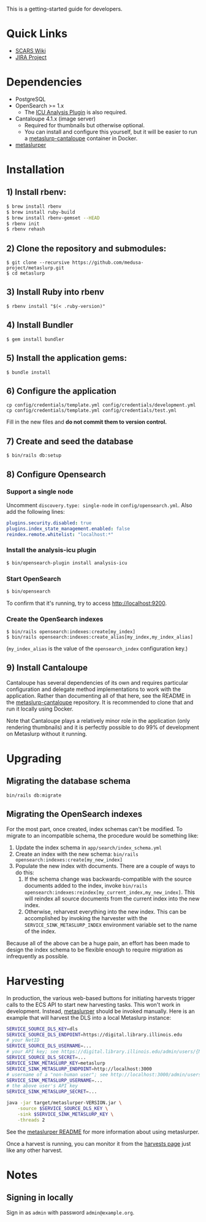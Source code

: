This is a getting-started guide for developers.

# Quick Links

* [SCARS Wiki](https://wiki.illinois.edu/wiki/display/scrs/Search+Gateway)
* [JIRA Project](https://bugs.library.illinois.edu/projects/DLDS)

# Dependencies

* PostgreSQL
* OpenSearch >= 1.x
    * The [ICU Analysis Plugin](https://opensearch.org/docs/1.3/install-and-configure/plugins/)
      is also required.
* Cantaloupe 4.1.x (image server)
    * Required for thumbnails but otherwise optional.
    * You can install and configure this yourself, but it will be easier
      to run a
      [metaslurp-cantaloupe](https://github.com/medusa-project/metaslurp-cantaloupe)
      container in Docker.
* [metaslurper](https://github.com/medusa-project/metaslurper)

# Installation

## 1) Install rbenv:

```bash
$ brew install rbenv
$ brew install ruby-build
$ brew install rbenv-gemset --HEAD
$ rbenv init
$ rbenv rehash
```

## 2) Clone the repository and submodules:

```
$ git clone --recursive https://github.com/medusa-project/metaslurp.git
$ cd metaslurp
```

## 3) Install Ruby into rbenv

`$ rbenv install "$(< .ruby-version)"`

## 4) Install Bundler

`$ gem install bundler`

## 5) Install the application gems:

`$ bundle install`

## 6) Configure the application

```
cp config/credentials/template.yml config/credentials/development.yml
cp config/credentials/template.yml config/credentials/test.yml
```
Fill in the new files and **do not commit them to version control.**

## 7) Create and seed the database

`$ bin/rails db:setup`

## 8) Configure Opensearch

### Support a single node

Uncomment `discovery.type: single-node` in `config/opensearch.yml`. Also add
the following lines:

```yaml
plugins.security.disabled: true
plugins.index_state_management.enabled: false
reindex.remote.whitelist: "localhost:*"
```

### Install the analysis-icu plugin

```sh
$ bin/opensearch-plugin install analysis-icu
```

### Start OpenSearch
```sh
$ bin/opensearch
```

To confirm that it's running, try to access
[http://localhost:9200](http://localhost:9200).

### Create the OpenSearch indexes

```
$ bin/rails opensearch:indexes:create[my_index]
$ bin/rails opensearch:indexes:create_alias[my_index,my_index_alias]
```

(`my_index_alias` is the value of the `opensearch_index` configuration key.)

## 9) Install Cantaloupe

Cantaloupe has several dependencies of its own and requires particular
configuration and delegate method implementations to work with the application.
Rather than documenting all of that here, see the README in the
[metaslurp-cantaloupe](https://github.com/medusa-project/metaslurp-cantaloupe)
repository. It is recommended to clone that and run it locally using Docker.

Note that Cantaloupe plays a relatively minor role in the application (only
rendering thumbnails) and it is perfectly possible to do 99% of development on
Metaslurp without it running.

# Upgrading

## Migrating the database schema

`bin/rails db:migrate`

## Migrating the OpenSearch indexes

For the most part, once created, index schemas can't be modified. To migrate
to an incompatible schema, the procedure would be something like:

1. Update the index schema in `app/search/index_schema.yml`
2. Create an index with the new schema:
   `bin/rails opensearch:indexes:create[my_new_index]`
3. Populate the new index with documents. There are a couple of ways to do
   this:
    1. If the schema change was backwards-compatible with the source documents
       added to the index, invoke
       `bin/rails opensearch:indexes:reindex[my_current_index,my_new_index]`.
       This will reindex all source documents from the current index into the
       new index.
    2. Otherwise, reharvest everything into the new index. This can be
       accomplished by invoking the harvester with the
       `SERVICE_SINK_METASLURP_INDEX` environment variable set to the name of
       the index.

Because all of the above can be a huge pain, an effort has been made to design
the index schema to be flexible enough to require migration as infrequently as
possible.

# Harvesting

In production, the various web-based buttons for initiating harvests trigger
calls to the ECS API to start new harvesting tasks. This won't work in
development. Instead, [metaslurper](https://github.com/medusa-project/metaslurper)
should be invoked manually. Here is an example that will harvest the DLS into a
local Metaslurp instance:

```sh
SERVICE_SOURCE_DLS_KEY=dls
SERVICE_SOURCE_DLS_ENDPOINT=https://digital.library.illinois.edu
# your NetID
SERVICE_SOURCE_DLS_USERNAME=...
# your API key; see https://digital.library.illinois.edu/admin/users/{NetID}
SERVICE_SOURCE_DLS_SECRET=...
SERVICE_SINK_METASLURP_KEY=metaslurp
SERVICE_SINK_METASLURP_ENDPOINT=http://localhost:3000
# username of a "non-human user"; see http://localhost:3000/admin/users
SERVICE_SINK_METASLURP_USERNAME=...
# the above user's API key
SERVICE_SINK_METASLURP_SECRET=...

java -jar target/metaslurper-VERSION.jar \
    -source $SERVICE_SOURCE_DLS_KEY \
    -sink $SERVICE_SINK_METASLURP_KEY \
    -threads 2
```
See the
[metaslurper README](https://github.com/medusa-project/metaslurper) for more
information about using metaslurper.

Once a harvest is running, you can monitor it from the
[harvests page](http://localhost:3000/admin/harvests) just like any other
harvest.

# Notes

## Signing in locally

Sign in as `admin` with password `admin@example.org`.
